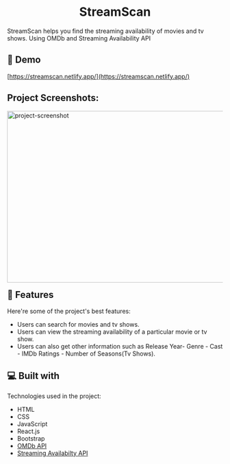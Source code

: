 <h1 align="center" id="title">StreamScan</h1>

<p id="description">StreamScan helps you find the streaming availability of movies and tv shows. Using OMDb and Streaming Availability API</p>

<h2>🚀 Demo</h2>

[https://streamscan.netlify.app/](https://streamscan.netlify.app/)

<h2>Project Screenshots:</h2>

<img src="https://ashish-kumar1.netlify.app/assets/img/streamscan.webp" alt="project-screenshot" width="600" height="400/">

  
  
<h2 style='margin-top : 1rem;'>🧐 Features</h2>

Here're some of the project's best features:

*   Users can search for movies and tv shows.
*   Users can view the streaming availability of a particular movie or tv show.
*   Users can also get other information such as Release Year- Genre - Cast - IMDb Ratings - Number of Seasons(Tv Shows).

  
  
<h2>💻 Built with</h2>

Technologies used in the project:

*   HTML
*   CSS
*   JavaScript
*   React.js
*   Bootstrap
*   <a target='_blank' href='https://www.omdbapi.com/'>OMDb API</a>
*   <a target='_blank' href='https://rapidapi.com/movie-of-the-night-movie-of-the-night-default/api/streaming-availability/details'>Streaming Availabilty API</a>
